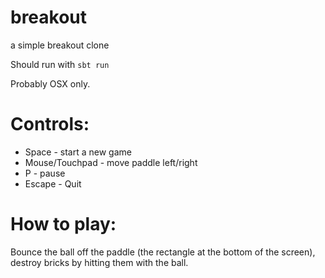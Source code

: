 # breakout
a simple breakout clone

Should run with `sbt run`

Probably OSX only.

# Controls:

* Space - start a new game
* Mouse/Touchpad - move paddle left/right
* P - pause
* Escape - Quit

# How to play:

Bounce the ball off the paddle (the rectangle at the bottom of the screen), destroy bricks by hitting them with the ball.
